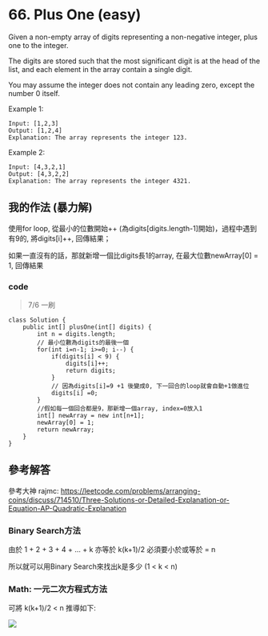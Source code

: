 # 66. Plus One (easy)

Given a non-empty array of digits representing a non-negative integer, plus one to the integer.

The digits are stored such that the most significant digit is at the head of the list, and each element in the array contain a single digit.

You may assume the integer does not contain any leading zero, except the number 0 itself.

Example 1:
```
Input: [1,2,3]
Output: [1,2,4]
Explanation: The array represents the integer 123.
```
Example 2:
```
Input: [4,3,2,1]
Output: [4,3,2,2]
Explanation: The array represents the integer 4321.
```

## 我的作法 (暴力解)

使用for loop, 從最小的位數開始++ (為digits[digits.length-1]開始)，過程中遇到有9的, 將digits[i]++, 回傳結果；

如果一直沒有的話，那就新增一個比digits長1的array, 在最大位數newArray[0] = 1, 回傳結果

### code

> 7/6 一刷
```java=
class Solution {
    public int[] plusOne(int[] digits) {
        int n = digits.length;
        // 最小位數為digits的最後一個
        for(int i=n-1; i>=0; i--) {
            if(digits[i] < 9) {
                digits[i]++;
                return digits;
            }
            // 因為digits[i]=9 +1 後變成0, 下一回合的loop就會自動+1做進位
            digits[i] =0;
        }
        //假如每一個回合都是9，那新增一個array, index=0放入1
        int[] newArray = new int[n+1];
        newArray[0] = 1;
        return newArray;
    }
}
```

## 參考解答

參考大神 rajmc: 
https://leetcode.com/problems/arranging-coins/discuss/714510/Three-Solutions-or-Detailed-Explanation-or-Equation-AP-Quadratic-Explanation


### Binary Search方法

由於
1 + 2 + 3 + 4 + ... + k 亦等於 k(k+1)/2 必須要小於或等於 = n

所以就可以用Binary Search來找出k是多少 (1 < k < n)

### Math: 一元二次方程式方法

可將 k(k+1)/2 < n 推導如下:

![](https://i.imgur.com/qMzRZ38.png)

